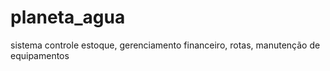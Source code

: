 # planeta_agua
sistema controle estoque, gerenciamento financeiro, rotas, manutenção de equipamentos 
